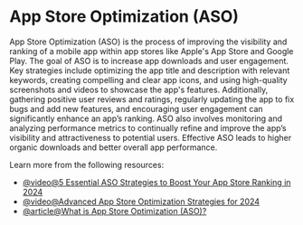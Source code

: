 # App Store Optimization (ASO)

App Store Optimization (ASO) is the process of improving the visibility and ranking of a mobile app within app stores like Apple's App Store and Google Play. The goal of ASO is to increase app downloads and user engagement. Key strategies include optimizing the app title and description with relevant keywords, creating compelling and clear app icons, and using high-quality screenshots and videos to showcase the app's features. Additionally, gathering positive user reviews and ratings, regularly updating the app to fix bugs and add new features, and encouraging user engagement can significantly enhance an app’s ranking. ASO also involves monitoring and analyzing performance metrics to continually refine and improve the app’s visibility and attractiveness to potential users. Effective ASO leads to higher organic downloads and better overall app performance.

Learn more from the following resources:

- [@video@5 Essential ASO Strategies to Boost Your App Store Ranking in 2024](https://www.youtube.com/watch?v=bqM9x-oRZOA)
- [@video@Advanced App Store Optimization Strategies for 2024](https://www.youtube.com/watch?v=d8TOuMnMv74)
- [@article@What is App Store Optimization (ASO)?](https://appradar.com/academy/what-is-app-store-optimization-aso)